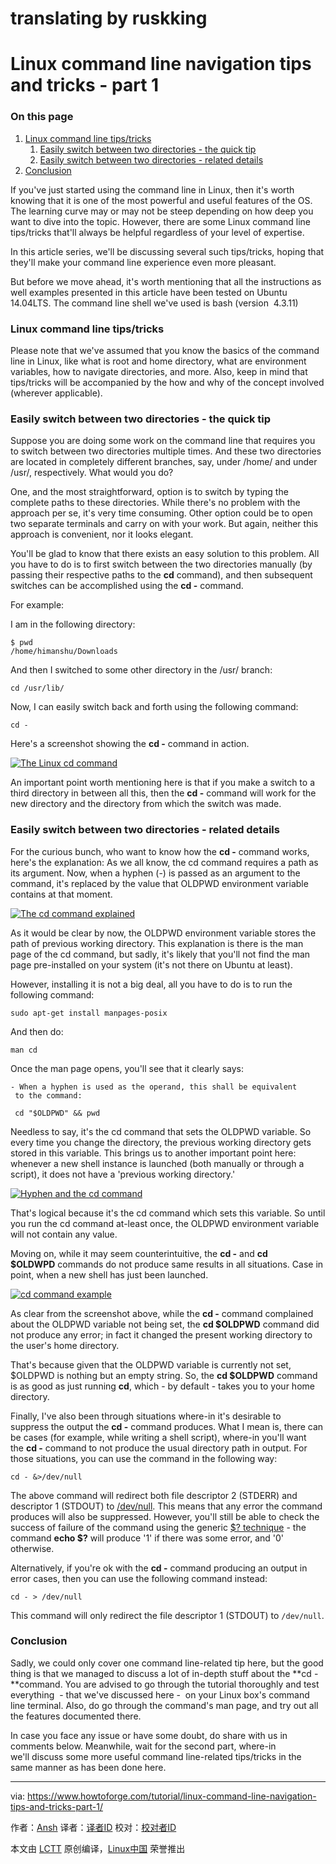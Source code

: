 # translating by ruskking
Linux command line navigation tips and tricks - part 1
============================================================

### On this page

1.  [Linux command line tips/tricks][3]
    1.  [Easily switch between two directories - the quick tip][1]
    2.  [Easily switch between two directories - related details][2]
2.  [Conclusion][4]

If you've just started using the command line in Linux, then it's worth knowing that it is one of the most powerful and useful features of the OS. The learning curve may or may not be steep depending on how deep you want to dive into the topic. However, there are some Linux command line tips/tricks that'll always be helpful regardless of your level of expertise.

In this article series, we'll be discussing several such tips/tricks, hoping that they'll make your command line experience even more pleasant.

But before we move ahead, it's worth mentioning that all the instructions as well examples presented in this article have been tested on Ubuntu 14.04LTS. The command line shell we've used is bash (version  4.3.11)

### Linux command line tips/tricks

Please note that we've assumed that you know the basics of the command line in Linux, like what is root and home directory, what are environment variables, how to navigate directories, and more. Also, keep in mind that tips/tricks will be accompanied by the how and why of the concept involved (wherever applicable).

### Easily switch between two directories - the quick tip

Suppose you are doing some work on the command line that requires you to switch between two directories multiple times. And these two directories are located in completely different branches, say, under /home/ and under /usr/, respectively. What would you do? 

One, and the most straightforward, option is to switch by typing the complete paths to these directories. While there's no problem with the approach per se, it's very time consuming. Other option could be to open two separate terminals and carry on with your work. But again, neither this approach is convenient, nor it looks elegant.

You'll be glad to know that there exists an easy solution to this problem. All you have to do is to first switch between the two directories manually (by passing their respective paths to the **cd** command), and then subsequent switches can be accomplished using the **cd -** command.

For example:

I am in the following directory:

```
$ pwd
/home/himanshu/Downloads
```

And then I switched to some other directory in the /usr/ branch:

```
cd /usr/lib/
```

Now, I can easily switch back and forth using the following command:

```
cd -
```

Here's a screenshot showing the **cd -** command in action.

[
 ![The Linux cd command](https://www.howtoforge.com/images/linux-command-line-tips-for-beginners/cmd-line-tips.png) 
][5]

An important point worth mentioning here is that if you make a switch to a third directory in between all this, then the **cd -** command will work for the new directory and the directory from which the switch was made.

### Easily switch between two directories - related details

For the curious bunch, who want to know how the **cd -** command works, here's the explanation: As we all know, the cd command requires a path as its argument. Now, when a hyphen (-) is passed as an argument to the command, it's replaced by the value that OLDPWD environment variable contains at that moment.

[
 ![The cd command explained](https://www.howtoforge.com/images/linux-command-line-tips-for-beginners/cmd-line-tips-oldpwd.png) 
][6]

As it would be clear by now, the OLDPWD environment variable stores the path of previous working directory. This explanation is there is the man page of the cd command, but sadly, it's likely that you'll not find the man page pre-installed on your system (it's not there on Ubuntu at least).

However, installing it is not a big deal, all you have to do is to run the following command:

```
sudo apt-get install manpages-posix
```

And then do:

```
man cd
```

Once the man page opens, you'll see that it clearly says:

```
- When a hyphen is used as the operand, this shall be equivalent
 to the command:

 cd "$OLDPWD" && pwd
```

Needless to say, it's the cd command that sets the OLDPWD variable. So every time you change the directory, the previous working directory gets stored in this variable. This brings us to another important point here: whenever a new shell instance is launched (both manually or through a script), it does not have a 'previous working directory.'

[
 ![Hyphen and the cd command](https://www.howtoforge.com/images/linux-command-line-tips-for-beginners/cmd-line-tips-no-oldpwd.png) 
][7]

That's logical because it's the cd command which sets this variable. So until you run the cd command at-least once, the OLDPWD environment variable will not contain any value.

Moving on, while it may seem counterintuitive, the **cd -** and **cd $OLDWPD** commands do not produce same results in all situations. Case in point, when a new shell has just been launched.

[
 ![cd command example](https://www.howtoforge.com/images/linux-command-line-tips-for-beginners/cmd-line-tips-oldpwd-home.png) 
][8]

As clear from the screenshot above, while the **cd -** command complained about the OLDPWD variable not being set, the **cd $OLDPWD** command did not produce any error; in fact it changed the present working directory to the user's home directory.

That's because given that the OLDPWD variable is currently not set, $OLDPWD is nothing but an empty string. So, the **cd $OLDPWD** command is as good as just running **cd**, which - by default - takes you to your home directory.

Finally, I've also been through situations where-in it's desirable to suppress the output the **cd -** command produces. What I mean is, there can be cases (for example, while writing a shell script), where-in you'll want the **cd -** command to not produce the usual directory path in output. For those situations, you can use the command in the following way:

```
cd - &>/dev/null
```

The above command will redirect both file descriptor 2 (STDERR) and descriptor 1 (STDOUT) to [/dev/null][9]. This means that any error the command produces will also be suppressed. However, you'll still be able to check the success of failure of the command using the generic [$? technique][10] - the command **echo $?** will produce '1' if there was some error, and '0' otherwise.

Alternatively, if you're ok with the **cd -** command producing an output in error cases, then you can use the following command instead:

```
cd - > /dev/null
```

This command will only redirect the file descriptor 1 (STDOUT) to `/dev/null`.

### Conclusion

Sadly, we could only cover one command line-related tip here, but the good thing is that we managed to discuss a lot of in-depth stuff about the **cd -**command. You are advised to go through the tutorial thoroughly and test everything  - that we've discussed here -  on your Linux box's command line terminal. Also, do go through the command's man page, and try out all the features documented there.

In case you face any issue or have some doubt, do share with us in comments below. Meanwhile, wait for the second part, where-in we'll discuss some more useful command line-related tips/tricks in the same manner as has been done here.

--------------------------------------------------------------------------------

via: https://www.howtoforge.com/tutorial/linux-command-line-navigation-tips-and-tricks-part-1/

作者：[Ansh][a]
译者：[译者ID](https://github.com/译者ID)
校对：[校对者ID](https://github.com/校对者ID)

本文由 [LCTT](https://github.com/LCTT/TranslateProject) 原创编译，[Linux中国](https://linux.cn/) 荣誉推出

[a]:https://www.howtoforge.com/tutorial/linux-command-line-navigation-tips-and-tricks-part-1/
[1]:https://www.howtoforge.com/tutorial/linux-command-line-navigation-tips-and-tricks-part-1/#easily-switch-between-two-directories-the-quick-tip
[2]:https://www.howtoforge.com/tutorial/linux-command-line-navigation-tips-and-tricks-part-1/#easily-switch-between-two-directories-related-details
[3]:https://www.howtoforge.com/tutorial/linux-command-line-navigation-tips-and-tricks-part-1/#linux-command-line-tipstricks
[4]:https://www.howtoforge.com/tutorial/linux-command-line-navigation-tips-and-tricks-part-1/#conclusion
[5]:https://www.howtoforge.com/images/linux-command-line-tips-for-beginners/big/cmd-line-tips.png
[6]:https://www.howtoforge.com/images/linux-command-line-tips-for-beginners/big/cmd-line-tips-oldpwd.png
[7]:https://www.howtoforge.com/images/linux-command-line-tips-for-beginners/big/cmd-line-tips-no-oldpwd.png
[8]:https://www.howtoforge.com/images/linux-command-line-tips-for-beginners/big/cmd-line-tips-oldpwd-home.png
[9]:https://en.wikipedia.org/wiki/Null_device
[10]:http://askubuntu.com/questions/29370/how-to-check-if-a-command-succeeded
